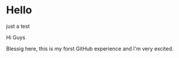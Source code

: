 # Hello
just a test

Hi Guys

Blessig here, this is my forst GitHub experience and I'm very excited.
